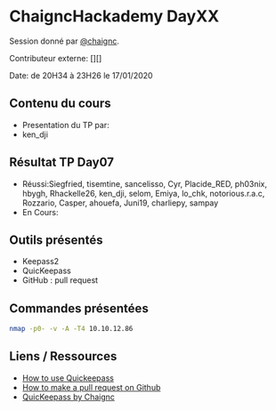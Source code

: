 # ChaigncHackademy DayXX
Session donné par [@chaignc][@chaignc].

Contributeur externe: [][]

Date: de 20H34 à 23H26 le 17/01/2020

## Contenu du cours

* Presentation du TP par: 
* ken_dji

## Résultat TP Day07
* Réussi:Siegfried, tisemtine, sancelisso, Cyr, Placide_RED, ph03nix, hbygh, Rhackelle26, ken_dji, selom, Emiya, lo_chk, 
notorious.r.a.c, Rozzario, Casper, ahouefa, Juni19, charliepy, sampay
* En Cours:

## Outils présentés

* Keepass2
* QuicKeepass
* GitHub : pull request

## Commandes présentées
```sh
nmap -p0- -v -A -T4 10.10.12.86
```

## Liens / Ressources
* [How to use Quickeepass](https://www.youtube.com/watch?v=rQRBtT2XDIg&list=PLDqCz5jVPor824HklZk4OmlEeKI3POpGh)
* [How to make a pull request on Github](https://www.youtube.com/watch?v=e3bjQX9jIBk)
* [QuicKeepass by Chaignc](https://github.com/nongiach/quickeepass/)


[@chaignc]:https://twitter.com/chaignc
[hexpresso]:https://hexpresso.github.io
[@Grenadine]:https://twitter.com/Greynardine
[@SaxX]:https://twitter.com/_saxx_
